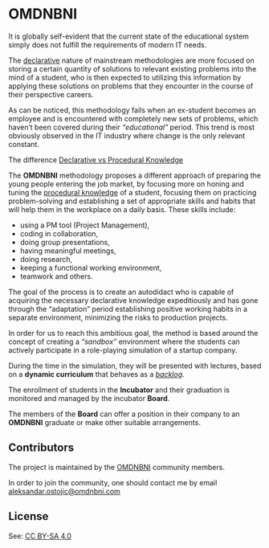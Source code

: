 # OMDNBNI

It is globally self-evident that the current state of the educational system simply does not fulfill 
the requirements of modern IT needs. 

The [declarative](https://en.wikipedia.org/w/index.php?title=Declarative_knowledge&redirect=no) 
nature of mainstream methodologies are more focused on storing a certain quantity of solutions to relevant existing problems 
into the mind of a student, who is then expected to utilizing this information by applying these solutions on problems 
that they encounter in the course of their perspective careers. 

As can be noticed, this methodology fails when an ex-student becomes an employee and is encountered with 
completely new sets of problems, which haven’t been covered during their *“educational”* period.
This trend is most obviously observed in the IT industry where change is the only relevant constant.

The difference [Declarative vs Procedural Knowledge](http://unt.unice.fr/uoh/learn_teach_FL/affiche_theorie.php?id_concept=90)
 
The **OMDNBNI** methodology proposes a different approach of preparing the young people entering the job market, 
by focusing more on honing and tuning the [procedural knowledge](https://en.wikipedia.org/wiki/Procedural_knowledge) of a student, 
focusing them on practicing problem-solving and establishing a set of appropriate skills and habits that will 
help them in the workplace on a daily basis. These skills include: 
* using a PM tool (Project Management), 
* coding in collaboration, 
* doing group presentations, 
* having meaningful meetings, 
* doing research, 
* keeping a functional working environment, 
* teamwork and others.
 
The goal of the process is to create an autodidact who is capable of acquiring the necessary declarative knowledge 
expeditiously and has gone through the “adaptation” period establishing positive working habits in a separate environment, 
minimizing the risks to production projects.

In order for us to reach this ambitious goal, the method is based around the concept of creating 
a *“sandbox”* environment where the students can actively participate in a role-playing simulation of a startup company. 

During the time in the simulation, they will be presented with lectures, based on a **dynamic curriculum** that 
behaves as a *[backlog](https://en.wikipedia.org/wiki/Backlog)*. 

The enrollment of students in the **Incubator** and their graduation is monitored and managed by the incubator **Board**. 

The members of the **Board** can offer a position in their company to an **OMDNBNI** graduate or make other suitable arrangements.

## Contributors

The project is maintained by the [OMDNBNI](https://www.omdnbni.com) community members. 

In order to join the community, one should contact me by email [aleksandar.ostojic@omdnbni.com](mailto:aleksandar.ostojic@omdnbni.com)

## License 

See: [CC BY-SA 4.0](LICENSE)